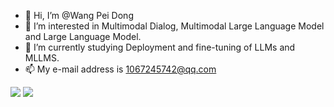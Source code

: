 - 👋 Hi, I’m @Wang Pei Dong
- 👀 I’m interested in Multimodal Dialog, Multimodal Large Language Model and Large Language Model.
- 🌱 I’m currently studying Deployment and fine-tuning of LLMs and MLLMS.
- 📫 My e-mail address is 1067245742@qq.com
<!--- - 💞️ I’m looking to collaborate on ... --->

<img src="https://bad-apple-github-readme.vercel.app/api?show_bg=1&username=Control-derek">
<img src="https://github-profile-trophy.vercel.app/?username=Control-derek">
